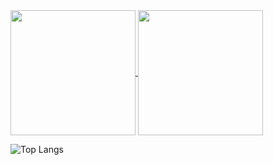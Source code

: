 <!--## Hi there 👋


**fnrodrigues/fnrodrigues** is a ✨ _special_ ✨ repository because its `README.md` (this file) appears on your GitHub profile.

Here are some ideas to get you started:

- 🔭 I’m currently working on ...
- 🌱 I’m currently learning ...
- 👯 I’m looking to collaborate on ...
- 🤔 I’m looking for help with ...
- 💬 Ask me about ...
- 📫 How to reach me: ...
- 😄 Pronouns: ...
- ⚡ Fun fact: ...
-->

<a href="https://github.com/fnrodrigues/github-readme-stats">
  <img height=200 align="center" src="https://github-readme-stats.vercel.app/api?username=fnrodrigues" />
</a>
<a href="https://github.com/fnrodrigues/convoychat">
  <img height=200 align="center" src="https://github-readme-stats.vercel.app/api/top-langs?username=fnrodrigues&layout=compact&langs_count=8&card_width=320" />
</a>



![Top Langs](https://fnrodrigues-git-main-fnrodrigues-projects.vercel.app/api/top-langs/?username=fnrodrigues&hide_progress=true&layout=compact&border_radius=50&theme=dark&hide_border=true)
